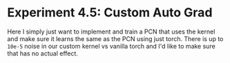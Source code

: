 # Experiment 4.5: Custom Auto Grad

Here I simply just want to implement and train a PCN that uses the kernel and make sure it learns the same as the PCN using just torch. There is up to `10e-5` noise in our custom kernel vs vanilla torch and I'd like to make sure that has no actual effect.
